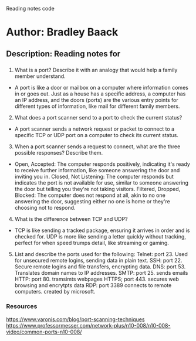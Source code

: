 Reading notes code

# Author: Bradley Baack

## Description: Reading notes for

### 


1)  What is a port? Describe it with an analogy that would help a family member understand.
  - A port is like a door or mailbox on a computer where information comes in or goes out. Just as a house has a specific address, a computer has an IP address, and the doors (ports) are the various entry points for different types of information, like mail for different family members.
2) What does a port scanner send to a port to check the current status?
  - A port scanner sends a network request or packet to connect to a specific TCP or UDP port on a computer to check its current status.
3)  When a port scanner sends a request to connect, what are the three possible responses? Describe them.
  - Open, Accepted: The computer responds positively, indicating it's ready to receive further information, like someone answering the door and inviting you in.
Closed, Not Listening: The computer responds but indicates the port is not available for use, similar to someone answering the door but telling you they're not taking visitors.
Filtered, Dropped, Blocked: The computer does not respond at all, akin to no one answering the door, suggesting either no one is home or they're choosing not to respond.
4) What is the difference between TCP and UDP?
  - TCP is like sending a tracked package, ensuring it arrives in order and is checked for. UDP is more like sending a letter quickly without tracking, perfect for when speed trumps detail, like streaming or gaming.

5) List and describe the ports used for the following:
Telnet: port 23. Used for unsecured remote logins, sending data in plain text.
SSH: port 22. Secure remote logins and file transfers, encrypting data.
DNS: port 53. Translates domain names to IP addresses.
SMTP: port 25. sends emails
HTTP: port 80. tramsimts webpages
HTTPS; port 443. secures web browsing and encrytpts data
RDP: port 3389 connects to remote computers. created by microsoft. 


### Resources
https://www.varonis.com/blog/port-scanning-techniques
https://www.professormesser.com/network-plus/n10-008/n10-008-video/common-ports-n10-008/
